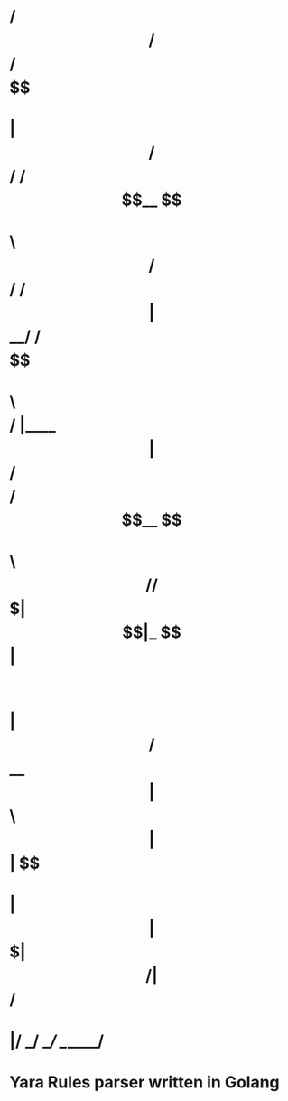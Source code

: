 #   /$$     /$$            /$$$$$$
#  |  $$   /$$/           /$$__  $$
#   \  $$ /$$/   /$$$$$$ | $$  \__/  /$$$$$$
#    \  $$$$/   |____  $$| $$ /$$$$ /$$__  $$
#     \  $$/     /$$$$$$$| $$|_  $$| $$  \ $$
#      | $$     /$$__  $$| $$  \ $$| $$  | $$
#      | $$    |  $$$$$$$|  $$$$$$/|  $$$$$$/
#      |__/     \_______/ \______/  \______/
#
#
#

Yara Rules parser written in Golang
===================================
